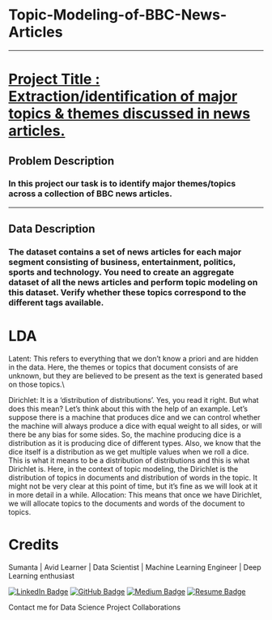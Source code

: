 # Topic-Modeling-of-BBC-News-Articles

----

# <b><u> Project Title : Extraction/identification of major topics & themes discussed in news articles. </u></b>

## <b> Problem Description </b>

### In this project our task is to identify major themes/topics across a collection of BBC news articles.

----

## <b> Data Description </b>

### The dataset contains a set of news articles for each major segment consisting of business, entertainment, politics, sports and technology. You need to create an aggregate dataset of all the news articles and perform topic modeling on this dataset. Verify whether these topics correspond to the different tags available.

# LDA
Latent: This refers to everything that we don’t know a priori and are hidden in the data. Here, the themes or topics that document consists of are unknown, but they are believed to be present as the text is generated based on those topics.\

Dirichlet: It is a ‘distribution of distributions’. Yes, you read it right. But what does this mean? Let’s think about this with the help of an example. Let’s suppose there is a machine that produces dice and we can control whether the machine will always produce a dice with equal weight to all sides, or will there be any bias for some sides. So, the machine producing dice is a distribution as it is producing dice of different types. Also, we know that the dice itself is a distribution as we get multiple values when we roll a dice. This is what it means to be a distribution of distributions and this is what Dirichlet is. Here, in the context of topic modeling, the Dirichlet is the distribution of topics in documents and distribution of words in the topic. It might not be very clear at this point of time, but it’s fine as we will look at it in more detail in a while.
Allocation: This means that once we have Dirichlet, we will allocate topics to the documents and words of the document to topics.

# Credits
Sumanta | Avid Learner | Data Scientist | Machine Learning Engineer | Deep Learning enthusiast

[![LinkedIn Badge](https://img.shields.io/badge/LinkedIn-0077B5?style=for-the-badge&logo=linkedin&logoColor=white)](https://www.linkedin.com/in/sumanta97/ )
[![GitHub Badge](https://img.shields.io/badge/GitHub-100000?style=for-the-badge&logo=github&logoColor=white)](https://github.com/sksuman97/)
[![Medium Badge](https://img.shields.io/badge/Medium-1DA1F2?style=for-the-badge&logo=medium&logoColor=white)](https://medium.com/@sumanta-skm98)
[![Resume Badge](https://img.shields.io/badge/resume-0077B5?style=for-the-badge&logo=resume&logoColor=white)](https://drive.google.com/file/d/1DkZqmtw2c_I-EEAOw9iyzd-EAeBoJ6nj/view?usp=sharing)


Contact me for Data Science Project Collaborations
